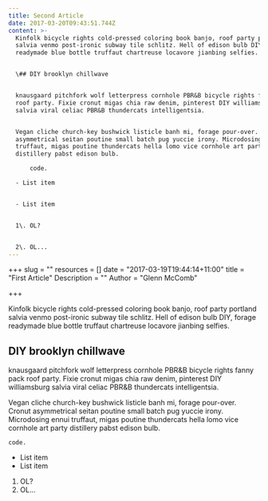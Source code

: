```yaml
---
title: Second Article
date: 2017-03-20T09:43:51.744Z
content: >-
  Kinfolk bicycle rights cold-pressed coloring book banjo, roof party portland
  salvia venmo post-ironic subway tile schlitz. Hell of edison bulb DIY, forage
  readymade blue bottle truffaut chartreuse locavore jianbing selfies. 


  \## DIY brooklyn chillwave


  knausgaard pitchfork wolf letterpress cornhole PBR&B bicycle rights fanny pack
  roof party. Fixie cronut migas chia raw denim, pinterest DIY williamsburg
  salvia viral celiac PBR&B thundercats intelligentsia. 


  Vegan cliche church-key bushwick listicle banh mi, forage pour-over. Cronut
  asymmetrical seitan poutine small batch pug yuccie irony. Microdosing ennui
  truffaut, migas poutine thundercats hella lomo vice cornhole art party
  distillery pabst edison bulb.

      code.

  - List item


  - List item


  1\. OL?


  2\. OL...
---
```


+++
slug = ""
resources = []
date = "2017-03-19T19:44:14+11:00"
title = "First Article"
Description = ""
Author = "Glenn McComb"

+++

Kinfolk bicycle rights cold-pressed coloring book banjo, roof party portland salvia venmo post-ironic subway tile schlitz. Hell of edison bulb DIY, forage readymade blue bottle truffaut chartreuse locavore jianbing selfies. 

## DIY brooklyn chillwave

knausgaard pitchfork wolf letterpress cornhole PBR&B bicycle rights fanny pack roof party. Fixie cronut migas chia raw denim, pinterest DIY williamsburg salvia viral celiac PBR&B thundercats intelligentsia. 

Vegan cliche church-key bushwick listicle banh mi, forage pour-over. Cronut asymmetrical seitan poutine small batch pug yuccie irony. Microdosing ennui truffaut, migas poutine thundercats hella lomo vice cornhole art party distillery pabst edison bulb.

    code.


- List item
- List item

1. OL?
2. OL...